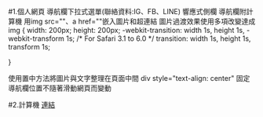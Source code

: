 #1.個人網頁
導航欄下拉式選單(聯絡資料:IG、FB、LINE)
響應式側欄
導航欄附計算機
用img src=""、a href=""嵌入圖片和超連結
圖片過渡效果使用多項改變達成
img {
    width: 200px;
    height: 200px;
    -webkit-transition: width 1s, height 1s, -webkit-transform 1s; /* For Safari 3.1 to 6.0 */
    transition: width 1s, height 1s, transform 1s;
    
}	

使用置中方法將圖片與文字整理在頁面中間
div style="text-align: center"
固定導航欄位置不隨著滑動網頁而變動

      

#2.計算機 
[連結](https://github.com/ChunTingLn/wd107b/blob/master/HOMEWORK/%E8%A8%88%E7%AE%97%E6%A9%9F.md)
